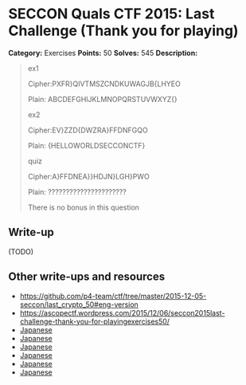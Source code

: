 # SECCON Quals CTF 2015: Last Challenge (Thank you for playing)

**Category:** Exercises
**Points:** 50
**Solves:** 545
**Description:**

> ex1
> 
> Cipher:PXFR}QIVTMSZCNDKUWAGJB{LHYEO
> 
> Plain: ABCDEFGHIJKLMNOPQRSTUVWXYZ{}
> 
> 
> ex2
> 
> Cipher:EV}ZZD{DWZRA}FFDNFGQO
> 
> Plain: {HELLOWORLDSECCONCTF}
> 
> 
> quiz
> 
> Cipher:A}FFDNEA}}HDJN}LGH}PWO
> 
> Plain: ??????????????????????
> 
> 
> There is no bonus in this question


## Write-up

(TODO)

## Other write-ups and resources

* <https://github.com/p4-team/ctf/tree/master/2015-12-05-seccon/last_crypto_50#eng-version>
* <https://ascopectf.wordpress.com/2015/12/06/seccon2015last-challenge-thank-you-for-playingexercises50/>
* [Japanese](http://akashisn.azurewebsites.net/2015/12/06/seccon-2015-online-ctf-write-up/)
* [Japanese](http://kanpapa.com/today/2015/12/seccon-ctf-2015-online-write-up.html)
* [Japanese](http://nononono.sakura.ne.jp/blog/2015-1206/)
* [Japanese](https://hackmd.io/s/V1JwT72El)
* [Japanese](http://d.hatena.ne.jp/waidotto/20151206/1449409523)
* [Japanese](https://docs.google.com/document/d/1GEdzPOohsiWt8EPojNazlVPuNFZpQ9FOQxb-E7sfzSQ)
